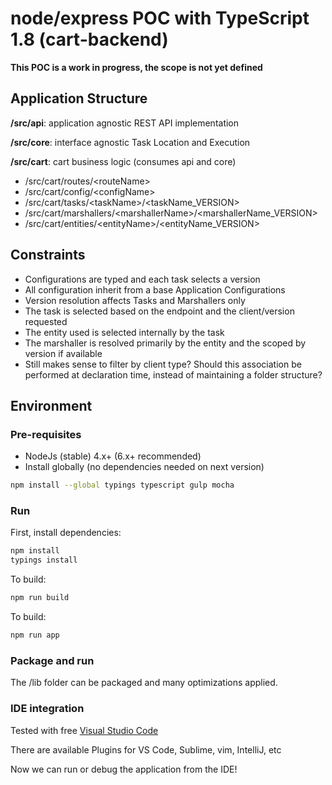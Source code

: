 # node/express POC with TypeScript 1.8 (cart-backend)

**This POC is a work in progress, the scope is not yet defined**

## Application Structure

 **/src/api**: application agnostic REST API implementation

 **/src/core**: interface agnostic Task Location and Execution

 **/src/cart**: cart business logic (consumes api and core)

- /src/cart/routes/&lt;routeName&gt;
- /src/cart/config/&lt;configName&gt;
- /src/cart/tasks/&lt;taskName&gt;/&lt;taskName_VERSION&gt;
- /src/cart/marshallers/&lt;marshallerName&gt;/&lt;marshallerName_VERSION&gt;
- /src/cart/entities/&lt;entityName&gt;/&lt;entityName_VERSION&gt;

## Constraints

* Configurations are typed and each task selects a version
* All configuration inherit from a base Application Configurations
* Version resolution affects Tasks and Marshallers only
 * The task is selected based on the endpoint and the client/version requested
 * The entity used is selected internally by the task
 * The marshaller is resolved primarily by the entity and the scoped by version if available
* Still makes sense to filter by client type? Should this association be performed at declaration time, instead of maintaining a folder structure?

## Environment

### Pre-requisites

* NodeJs (stable) 4.x+ (6.x+ recommended)
* Install globally (no dependencies needed on next version)

```bash
npm install --global typings typescript gulp mocha
```

### Run

First, install dependencies:
```bash
npm install
typings install
```

To build:
```bash
npm run build
```

To build:
```bash
npm run app
```

### Package and run

The /lib folder can be packaged and many optimizations applied.

### IDE integration

Tested with free [Visual Studio Code](https://code.visualstudio.com/) 

There are available Plugins for VS Code, Sublime, vim, IntelliJ, etc

Now we can run or debug the application from the IDE!
